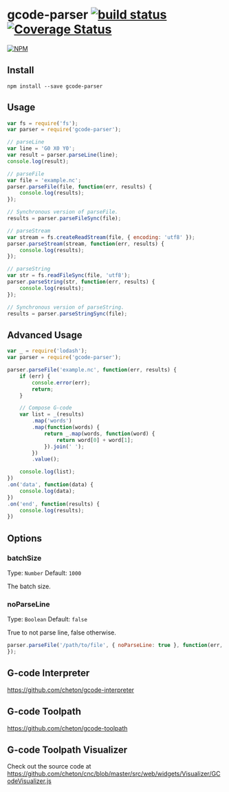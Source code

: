 # gcode-parser [![build status](https://travis-ci.org/cheton/gcode-parser.svg?branch=master)](https://travis-ci.org/cheton/gcode-parser) [![Coverage Status](https://coveralls.io/repos/cheton/gcode-parser/badge.svg?branch=master&service=github)](https://coveralls.io/github/cheton/gcode-parser?branch=master)

[![NPM](https://nodei.co/npm/gcode-parser.png?downloads=true&stars=true)](https://www.npmjs.com/package/gcode-parser)

## Install

`npm install --save gcode-parser`

## Usage
```js
var fs = require('fs');
var parser = require('gcode-parser');

// parseLine
var line = 'G0 X0 Y0';
var result = parser.parseLine(line);
console.log(result);

// parseFile
var file = 'example.nc';
parser.parseFile(file, function(err, results) {
    console.log(results);
});

// Synchronous version of parseFile.
results = parser.parseFileSync(file);

// parseStream
var stream = fs.createReadStream(file, { encoding: 'utf8' });
parser.parseStream(stream, function(err, results) {
    console.log(results);
});

// parseString
var str = fs.readFileSync(file, 'utf8');
parser.parseString(str, function(err, results) {
    console.log(results);
});

// Synchronous version of parseString.
results = parser.parseStringSync(file);
```

## Advanced Usage
```js
var _ = require('lodash');
var parser = require('gcode-parser');

parser.parseFile('example.nc', function(err, results) {
    if (err) {
        console.error(err);
        return;
    }

    // Compose G-code
    var list = _(results)
        .map('words')
        .map(function(words) {
            return _.map(words, function(word) {
                return word[0] + word[1];
            }).join(' ');
        })
        .value();

    console.log(list);
})
.on('data', function(data) {
    console.log(data);
})
.on('end', function(results) {
    console.log(results);
})
```

## Options

### batchSize

Type: `Number`
Default: `1000`

The batch size.

### noParseLine

Type: `Boolean`
Default: `false`

True to not parse line, false otherwise.

```js
parser.parseFile('/path/to/file', { noParseLine: true }, function(err, results) {
});
```

## G-code Interpreter
https://github.com/cheton/gcode-interpreter

## G-code Toolpath
https://github.com/cheton/gcode-toolpath

## G-code Toolpath Visualizer
Check out the source code at https://github.com/cheton/cnc/blob/master/src/web/widgets/Visualizer/GCodeVisualizer.js
